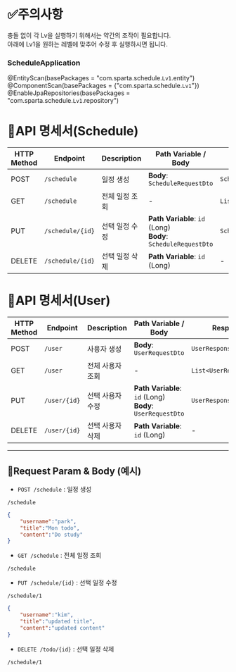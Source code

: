 # ✅주의사항
충돌 없이 각 Lv을 실행하기 위해서는 약간의 조작이 필요합니다.<br>
아래에 Lv1을 원하는 레벨에 맞추어 수정 후 실행하시면 됩니다.
### ScheduleApplication<br>
@EntityScan(basePackages = "com.sparta.schedule.`Lv1`.entity")<br>
@ComponentScan(basePackages = {"com.sparta.schedule.`Lv1`"})<br>
@EnableJpaRepositories(basePackages = "com.sparta.schedule.`Lv1`.repository")<br>

# 🔐API 명세서(Schedule)

| **HTTP Method** | **Endpoint**         | **Description**             | **Path Variable / Body**                                            | **Response**                                     | **Status Code**    |
|------------------|----------------------|-----------------------------|---------------------------------------------------------------------|--------------------------------------------------|--------------------|
| POST             | `/schedule`             | 일정 생성                   | **Body**: `ScheduleRequestDto`                                    | `ScheduleResponseDto`                            | 201 Created        |
| GET              | `/schedule`             | 전체 일정 조회              | -                                                                 | `List<ScheduleResponseDto>`                      | 200 OK             |
| PUT              | `/schedule/{id}`        | 선택 일정 수정              | **Path Variable**: `id` (Long)<br>**Body**: `ScheduleRequestDto`  | `ScheduleResponseDto`                            | 200 OK             |
| DELETE           | `/schedule/{id}`        | 선택 일정 삭제              | **Path Variable**: `id` (Long)                                    | -                                                | 200 OK             |

# 🔐API 명세서(User)

| **HTTP Method** | **Endpoint**         | **Description**             | **Path Variable / Body**                                            | **Response**                                     | **Status Code**    |
|------------------|----------------------|-----------------------------|---------------------------------------------------------------------|--------------------------------------------------|--------------------|
| POST             | `/user`             | 사용자 생성                   | **Body**: `UserRequestDto`                                    | `UserResponseDto`                            | 201 Created        |
| GET              | `/user`             | 전체 사용자 조회              | -                                                                 | `List<UserResponseDto>`                      | 200 OK             |
| PUT              | `/user/{id}`        | 선택 사용자 수정              | **Path Variable**: `id` (Long)<br>**Body**: `UserRequestDto`  | `UserResponseDto`                            | 200 OK             |
| DELETE           | `/user/{id}`        | 선택 사용자 삭제              | **Path Variable**: `id` (Long)                                    | -                                                | 200 OK             |
---



## 📌Request Param & Body (예시)

- `POST /schedule` : 일정 생성
```param
/schedule
```
```json
{
    "username":"park",
    "title":"Mon todo",
    "content":"Do study"
}
```

- `GET /schedule` : 전체 일정 조회
```param
/schedule
```

- `PUT /schedule/{id}` : 선택 일정 수정
```param
/schedule/1
```
```json
{
    "username":"kim",
    "title":"updated title",
    "content":"updated content"
}
```

- `DELETE /todo/{id}` : 선택 일정 삭제
```param
/schedule/1
```
